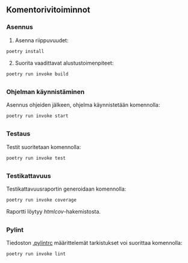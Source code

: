 ## Komentorivitoiminnot
### Asennus

1. Asenna riippuvuudet:

```bash
poetry install
```

2. Suorita vaadittavat alustustoimenpiteet:

```bash
poetry run invoke build
```

##
### Ohjelman käynnistäminen

Asennus ohjeiden jälkeen, ohjelma käynnistetään komennolla:

```bash
poetry run invoke start
```
##
### Testaus

Testit suoritetaan komennolla:

```bash
poetry run invoke test
```
##
### Testikattavuus

Testikattavuusraportin generoidaan komennolla:

```bash
poetry run invoke coverage
```

Raportti löytyy _htmlcov_-hakemistosta.
##
### Pylint

Tiedoston [.pylintrc](./.pylintrc) määrittelemät tarkistukset voi suorittaa komennolla:

```bash
poetry run invoke lint
```
